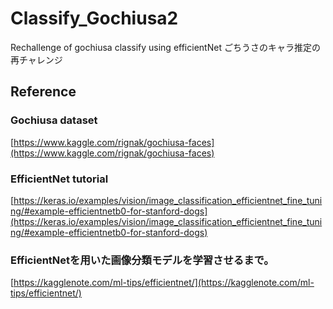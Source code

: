 # Classify_Gochiusa2
Rechallenge of gochiusa classify using efficientNet
ごちうさのキャラ推定の再チャレンジ

## Reference
### Gochiusa dataset
[https://www.kaggle.com/rignak/gochiusa-faces](https://www.kaggle.com/rignak/gochiusa-faces)

### EfficientNet tutorial
[https://keras.io/examples/vision/image_classification_efficientnet_fine_tuning/#example-efficientnetb0-for-stanford-dogs](https://keras.io/examples/vision/image_classification_efficientnet_fine_tuning/#example-efficientnetb0-for-stanford-dogs)

### EfficientNetを用いた画像分類モデルを学習させるまで。
[https://kagglenote.com/ml-tips/efficientnet/](https://kagglenote.com/ml-tips/efficientnet/)